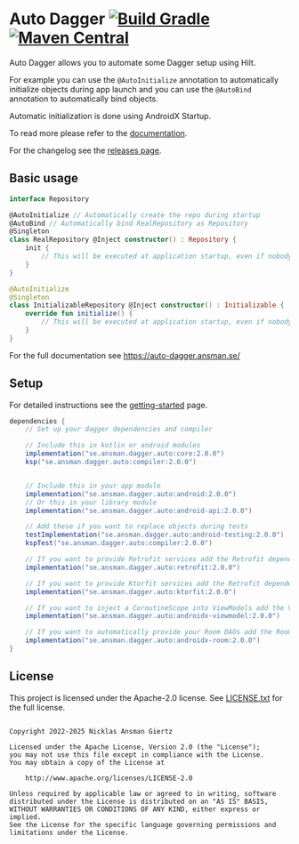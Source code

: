 Auto Dagger [![Build Gradle](https://github.com/ansman/auto-dagger/actions/workflows/gradle.yml/badge.svg?branch=main)](https://github.com/ansman/auto-dagger/actions/workflows/gradle.yml) [![Maven Central](https://img.shields.io/maven-central/v/se.ansman.dagger.auto/core.svg)](https://central.sonatype.com/search?namespace=se.ansman.dagger.auto)
===
Auto Dagger allows you to automate some Dagger setup using Hilt.

For example you can use the `@AutoInitialize` annotation to automatically initialize objects
during app launch and you can use the `@AutoBind` annotation to automatically bind objects.

Automatic initialization is done using AndroidX Startup.

To read more please refer to the [documentation](https://auto-dagger.ansman.se/).

For the changelog see the [releases page](https://github.com/ansman/auto-dagger/releases).

Basic usage
---
```kotlin
interface Repository

@AutoInitialize // Automatically create the repo during startup
@AutoBind // Automatically bind RealRepository as Repository
@Singleton
class RealRepository @Inject constructor() : Repository {
    init {
        // This will be executed at application startup, even if nobody injects it.
    }
}

@AutoInitialize
@Singleton
class InitializableRepository @Inject constructor() : Initializable {
    override fun initialize() {
        // This will be executed at application startup, even if nobody injects it.
    }
}

```

For the full documentation see https://auto-dagger.ansman.se/

Setup
---
For detailed instructions see the [getting-started](https://auto-dagger.ansman.se/latest/getting-started/) page.
```groovy
dependencies {
    // Set up your dagger dependencies and compiler

    // Include this in kotlin or android modules
    implementation("se.ansman.dagger.auto:core:2.0.0")
    ksp("se.ansman.dagger.auto:compiler:2.0.0")


    // Include this in your app module
    implementation("se.ansman.dagger.auto:android:2.0.0")
    // Or this in your library module
    implementation("se.ansman.dagger.auto:android-api:2.0.0")

    // Add these if you want to replace objects during tests
    testImplementation("se.ansman.dagger.auto:android-testing:2.0.0")
    kspTest("se.ansman.dagger.auto:compiler:2.0.0")

    // If you want to provide Retrofit services add the Retrofit dependency
    implementation("se.ansman.dagger.auto:retrofit:2.0.0")

    // If you want to provide Ktorfit services add the Retrofit dependency
    implementation("se.ansman.dagger.auto:ktorfit:2.0.0")

    // If you want to inject a CoroutineScope into ViewModels add the ViewModel dependency
    implementation("se.ansman.dagger.auto:androidx-viewmodel:2.0.0")

    // If you want to automatically provide your Room DAOs add the Room dependency
    implementation("se.ansman.dagger.auto:androidx-room:2.0.0")
}
```

License
---
This project is licensed under the Apache-2.0 license. See [LICENSE.txt](LICENSE.txt) for the full license.
```plain

Copyright 2022-2025 Nicklas Ansman Giertz

Licensed under the Apache License, Version 2.0 (the "License");
you may not use this file except in compliance with the License.
You may obtain a copy of the License at

    http://www.apache.org/licenses/LICENSE-2.0

Unless required by applicable law or agreed to in writing, software
distributed under the License is distributed on an "AS IS" BASIS,
WITHOUT WARRANTIES OR CONDITIONS OF ANY KIND, either express or implied.
See the License for the specific language governing permissions and
limitations under the License.
```
